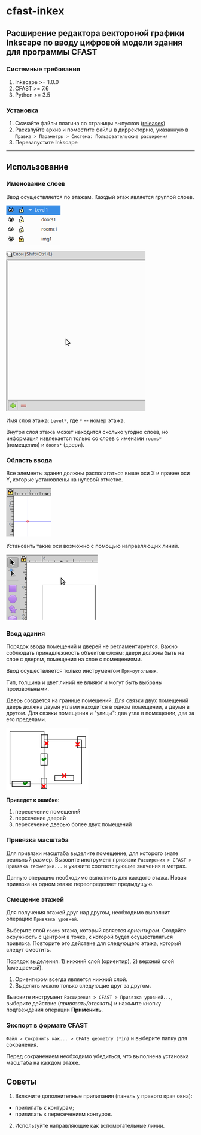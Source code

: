 # cfast-inkex
## Расширение редактора вектороной графики Inkscape по вводу цифровой модели здания для программы CFAST

### Системные требования
1) Inkscape >= 1.0.0
2) CFAST >= 7.6
3) Python >= 3.5

### Установка
1) Скачайте файлы плагина со страницы выпусков ([releases](https://github.com/bvchirkov/cfast-inkex/releases))
2) Раскапуйте архив и поместите файлы в дирректорию, указанную в `Правка > Параметры > Система: Пользовательские расширения`
3) Перезапустите Inkscape

----

## Использование

### Именование слоев
Ввод осуществляется по этажам. Каждый этаж является группой слоев.

![](https://raw.githubusercontent.com/bvchirkov/imgs/main/cfast_inkex_layers_tree.png)

![](https://raw.githubusercontent.com/bvchirkov/imgs/main/cfast_inkex_create_levels.gif)

Имя слоя этажа: `Level*`, где `*` -- номер этажа.

Внутри слоя этажа может находится сколько угодно слоев, но информация извлекается только со слоев с именами `rooms*` (помещения) и `doors*` (двери).

### Область ввода
Все элементы здания должны располагаться выше оси X и правее оси Y, которые установлены на нулевой отметке.

![](https://raw.githubusercontent.com/bvchirkov/imgs/main/cfast_inkex_area.png)

Установить такие оси возможно с помощью направляющих линий.

![](https://raw.githubusercontent.com/bvchirkov/imgs/main/cfast_inkex_guides2.gif)

### Ввод здания
Порядок ввода помещений и дверей не регламентируется. 
Важно соблюдать принадлежность объектов слоям: двери должны быть на слое с дверям, помещения на слое с помещениями.

Ввод осуществляется только инструментом `Прямоугольник`. 

Тип, толщина и цвет линий не влияют и могут быть выбраны произвольными.

Дверь создается на границе помещений. Для связки двух помещений дверь должна двумя углами находится в одном помещении, а двумя в другом. 
Для свзяки помещения и "улицы": два угла в помещении, два за его пределами.

![](https://raw.githubusercontent.com/bvchirkov/imgs/main/cfast_inkex_doors_position.png)

__Приведет к ошибке__:
1) пересечение помещений
2) персечение дверей
3) пересечение дверью более двух помещений

### Привязка масштаба
Для привязки масштаба выделите помещение, для которого знате реальный размер. Вызовите инструмент привязки `Расширения > CFAST > Привязка геометрии...`
и укажите соответсвующие значения в метрах.

Данную операцию необходимо выполнить для каждого этажа. Новая приявзка на одном этаже переопределяет предыдущую.

### Смещение этажей

Для получения этажей друг над другом, необходимо выполнит операцию `Привязка уровней`. 

Выберите слой `rooms` этажа, который является *ориентиром*. Создайте окружность с центром в точке, к которой будет осуществляться привязка. 
Повторите это действие для следующего этажа, который следут сместить.

Порядок выделения: 1) нижний слой (ориентир), 2) верхний слой (смещаемый).

1) Ориентиром всегда является нижний слой.
2) Выделять можно только следующие друг за другом.

Вызовите инструмент `Расширения > CFAST > Привязка уровней...`, выберите действие (*привязать/отвязать*) и нажмите кнопку подтвеждения операции **Применить**.

### Экспорт в формате CFAST
`Файл > Сохранить как... > CFATS geometry (*in)` и выберите папку для сохранения.

Перед сохранением необходимо убедиться, что выполнена установка масштаба на каждом этаже.

## Советы
1) Включите дополнителные прилипания (панель у правого края окна):
  - прилипать к контурам;
  - прилипать к пересечениям контуров.
2) Используйте направляющие как вспомогательные линии.
